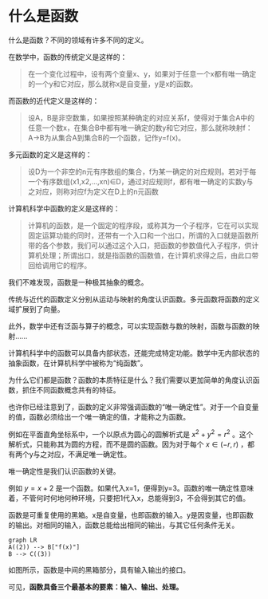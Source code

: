 # 什么是函数

什么是函数？不同的领域有许多不同的定义。

在数学中，函数的传统定义是这样的：

> 在一个变化过程中，设有两个变量x、y，如果对于任意一个x都有唯一确定的一个y和它对应，那么就称x是自变量，y是x的函数。

而函数的近代定义是这样的：

> 设A，B是非空数集，如果按照某种确定的对应关系f，使得对于集合A中的任意一个数x，在集合B中都有唯一确定的数y和它对应，那么就称映射f：A->B为从集合A到集合B的一个函数，记作y=f(x)。

多元函数的定义是这样的：

> 设D为一个非空的n元有序数组的集合，f为某一确定的对应规则。若对于每一个有序数组(x1,x2,...,xn)∈D，通过对应规则f，都有唯一确定的实数y与之对应，则称对应f为定义在D上的n元函数

计算机科学中函数的定义是这样的：

> 计算机的函数，是一个固定的程序段，或称其为一个子程序，它在可以实现固定运算功能的同时，还带有一个入口和一个出口，所谓的入口就是函数所带的各个参数，我们可以通过这个入口，把函数的参数值代入子程序，供计算机处理；所谓出口，就是指函数的函数值，在计算机求得之后，由此口带回给调用它的程序。

我们不难发现，函数是一种极其抽象的概念。

传统与近代的函数定义分别从运动与映射的角度认识函数。多元函数将函数的定义域扩展到了向量。

此外，数学中还有泛函与算子的概念，可以实现函数与数的映射，函数与函数的映射……

计算机科学中的函数可以具备内部状态，还能完成特定功能。数学中无内部状态的抽象函数，在计算机科学中被称为“纯函数”。

为什么它们都是函数？函数的本质特征是什么？我们需要以更加简单的角度认识函数，抓住不同函数概念共有的特征。

也许你已经注意到了，函数的定义非常强调函数的“唯一确定性”。对于一个自变量的值，函数必须给出一个唯一确定的值，才能称之为函数。

例如在平面直角坐标系中，一个以原点为圆心的圆解析式是 $x^2+y^2=r^2$ 。这个解析式，只能称其为圆的方程，而不是圆的函数。因为对于每个 $x∈(-r,r)$ ，都有两个y与之对应，不满足唯一确定性。

唯一确定性是我们认识函数的关键。

例如 $y=x+2$ 是一个函数。如果代入x=1，便得到y=3。函数的唯一确定性意味着，不管何时何地何种环境，只要把1代入x，总能得到3，不会得到其它的值。

函数是可重复使用的黑箱。x是自变量，也即函数的输入。y是因变量，也即函数的输出。对相同的输入，函数总能给出相同的输出，与其它任何条件无关。

```mermaid
graph LR
A((2)) --> B["f(x)"]
B --> C((3))
```

如图所示，函数是中间的黑箱部分，具有输入输出的接口。

可见，**函数具备三个最基本的要素：输入、输出、处理。**